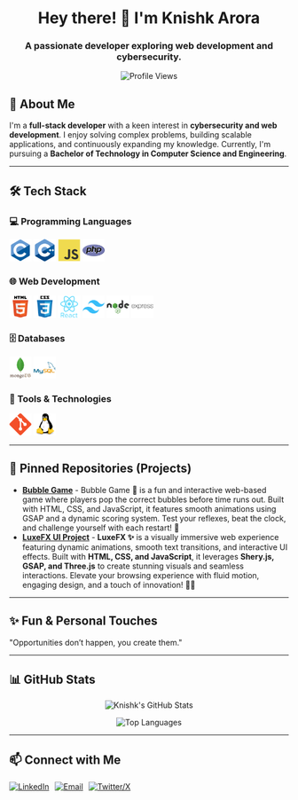<h1 align="center">Hey there! 👋 I'm Knishk Arora</h1>
<h3 align="center">A passionate developer exploring web development and cybersecurity.</h3>

<p align="center">
  <img src="https://komarev.com/ghpvc/?username=knishkarora&label=Profile%20views&color=0e75b6&style=flat" alt="Profile Views" />
</p>

## 🚀 About Me
I'm a **full-stack developer** with a keen interest in **cybersecurity and web development**. I enjoy solving complex problems, building scalable applications, and continuously expanding my knowledge. Currently, I'm pursuing a **Bachelor of Technology in Computer Science and Engineering**. 

---

## 🛠️ Tech Stack

### 💻 Programming Languages
<p>
  <img src="https://raw.githubusercontent.com/devicons/devicon/master/icons/c/c-original.svg" alt="C" width="40" height="40"/>
  <img src="https://raw.githubusercontent.com/devicons/devicon/master/icons/cplusplus/cplusplus-original.svg" alt="C++" width="40" height="40"/>
  <img src="https://raw.githubusercontent.com/devicons/devicon/master/icons/javascript/javascript-original.svg" alt="JavaScript" width="40" height="40"/>
  <img src="https://raw.githubusercontent.com/devicons/devicon/master/icons/php/php-original.svg" alt="PHP" width="40" height="40"/>
</p>

### 🌐 Web Development
<p>
  <img src="https://raw.githubusercontent.com/devicons/devicon/master/icons/html5/html5-original-wordmark.svg" alt="HTML" width="40" height="40"/>
  <img src="https://raw.githubusercontent.com/devicons/devicon/master/icons/css3/css3-original-wordmark.svg" alt="CSS" width="40" height="40"/>
  <img src="https://raw.githubusercontent.com/devicons/devicon/master/icons/react/react-original-wordmark.svg" alt="React" width="40" height="40"/>
  <img src="https://raw.githubusercontent.com/devicons/devicon/master/icons/tailwindcss/tailwindcss-original.svg" alt="Tailwind CSS" width="40" height="40"/>
  <img src="https://raw.githubusercontent.com/devicons/devicon/master/icons/nodejs/nodejs-original-wordmark.svg" alt="Node.js" width="40" height="40"/>
  <img src="https://raw.githubusercontent.com/devicons/devicon/master/icons/express/express-original-wordmark.svg" alt="Express.js" width="40" height="40"/>
</p>

### 🗄️ Databases
<p>
  <img src="https://raw.githubusercontent.com/devicons/devicon/master/icons/mongodb/mongodb-original-wordmark.svg" alt="MongoDB" width="40" height="40"/>
  <img src="https://raw.githubusercontent.com/devicons/devicon/master/icons/mysql/mysql-original-wordmark.svg" alt="MySQL" width="40" height="40"/>
</p>

### 🔧 Tools & Technologies
<p>
  <img src="https://raw.githubusercontent.com/devicons/devicon/master/icons/git/git-original.svg" alt="Git" width="40" height="40"/>
  <img src="https://raw.githubusercontent.com/devicons/devicon/master/icons/linux/linux-original.svg" alt="Linux" width="40" height="40"/>
</p>

---

## 📌 Pinned Repositories (Projects)
<!-- Add your project links here -->
- [**Bubble Game**](https://knishkarora.github.io/js-bubble-game/) - Bubble Game 🎈 is a fun and interactive web-based game where players pop the correct bubbles before time runs out. Built with HTML, CSS, and JavaScript, it features smooth animations using GSAP and a dynamic scoring system. Test your reflexes, beat the clock, and challenge yourself with each restart! 🚀
- [**LuxeFX UI Project**](https://knishkarora.github.io/LuxeFX-UI-Project/) - **LuxeFX ✨** is a visually immersive web experience featuring dynamic animations, smooth text transitions, and interactive UI effects. Built with **HTML, CSS, and JavaScript**, it leverages **Shery.js, GSAP, and Three.js** to create stunning visuals and seamless interactions. Elevate your browsing experience with fluid motion, engaging design, and a touch of innovation! 🚀🎨

---

## ✨ Fun & Personal Touches
"Opportunities don’t happen, you create them." 

---

## 📊 GitHub Stats
<p align="center">
  <img src="https://github-readme-stats.vercel.app/api?username=knishkarora&show_icons=true&theme=tokyonight" alt="Knishk's GitHub Stats" />
</p>

<p align="center">
  <img src="https://github-readme-stats.vercel.app/api/top-langs?username=knishkarora&show_icons=true&layout=compact&theme=tokyonight" alt="Top Languages" />
</p>

---

## 📫 Connect with Me
<p style="display: flex; gap: 10px;" align="left">
        <a href="https://linkedin.com/in/knishk-arora/" target="_blank">
          <img align="center" src="https://raw.githubusercontent.com/rahuldkjain/github-profile-readme-generator/master/src/images/icons/Social/linked-in-alt.svg" alt="LinkedIn" height="30" width="40" >
        </a>
        <a href="mailto:knishkarorapc77@gmail.com">
            <img id="email" align="center" src="https://w7.pngwing.com/pngs/817/967/png-transparent-gmail-logo-gmail-email-icon-logo-gmail-logo-angle-text-rectangle-thumbnail.png" alt="Email" height="35" width="43">
          </a>
        <a href="https://x.com/KnishkArora07?t=5ZMHM5yX9hmmXeyXXi-u4Q&s=09" target="_blank">
            <img align="center" src="https://raw.githubusercontent.com/rahuldkjain/github-profile-readme-generator/master/src/images/icons/Social/twitter.svg" alt="Twitter/X" height="30" width="40" >
          </a>
      </p>
